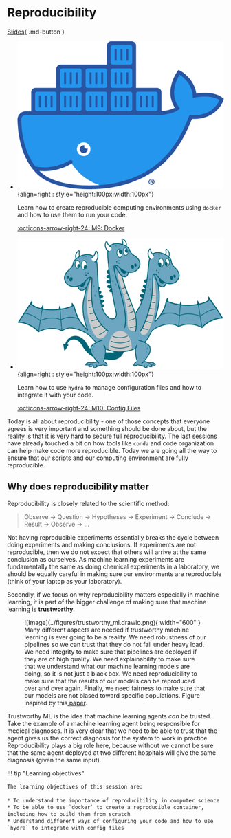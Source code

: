 # Reproducibility

[Slides](../slides/ReproducibilityAndSoftware.pdf){ .md-button }

<div class="grid cards" markdown>

- ![](../figures/icons/docker.png){align=right : style="height:100px;width:100px"}

    Learn how to create reproducible computing environments using `docker` and how to use them to run your code.

    [:octicons-arrow-right-24: M9: Docker](docker.md)

- ![](../figures/icons/hydra.png){align=right : style="height:100px;width:100px"}

    Learn how to use `hydra` to manage configuration files and how to integrate it with your code.

    [:octicons-arrow-right-24: M10: Config Files](config_files.md)

</div>

Today is all about reproducibility - one of those concepts that everyone agrees is very important and something should
be done about, but the reality is that it is very hard to secure full reproducibility. The last sessions have already
touched a bit on how tools like `conda` and code organization can help make code more reproducible. Today we are going
all the way to ensure that our scripts and our computing environment are fully reproducible.

## Why does reproducibility matter
Reproducibility is closely related to the scientific method:

> Observe -> Question -> Hypotheses -> Experiment -> Conclude -> Result -> Observe -> ...

Not having reproducible experiments essentially breaks the cycle between doing experiments and making conclusions.
If experiments are not reproducible, then we do not expect that others will arrive at the same conclusion as ourselves.
As machine learning experiments are fundamentally the same as doing chemical experiments in a laboratory, we should be
equally careful in making sure our environments are reproducible (think of your laptop as your laboratory).

Secondly, if we focus on why reproducibility matters especially in machine learning, it is part of the bigger challenge
of making sure that machine learning is **trustworthy**.

<figure markdown>
![Image](../figures/trustworthy_ml.drawio.png){ width="600" }
<figcaption>
Many different aspects are needed if trustworthy machine learning is ever going to be a reality. We need robustness of
our pipelines so we can trust that they do not fail under heavy load. We need integrity to make sure that pipelines are
deployed if they are of high quality. We need explainability to make sure that we understand what our machine learning
models are doing, so it is not just a black box. We need reproducibility to make sure that the results of our models can
be reproduced over and over again. Finally, we need fairness to make sure that our models are not biased toward specific
populations. Figure inspired by this<a href="https://arxiv.org/abs/2209.06529"> paper</a>.
</figcaption>
</figure>

Trustworthy ML is the idea that machine learning agents *can* be trusted. Take the example of a machine
learning agent being responsible for medical diagnoses. It is very clear that we need to be able to trust that the
agent gives us the correct diagnosis for the system to work in practice. Reproducibility plays a big role here,
because without we cannot be sure that the same agent deployed at two different hospitals will give the same
diagnosis (given the same input).

!!! tip "Learning objectives"

    The learning objectives of this session are:

    * To understand the importance of reproducibility in computer science
    * To be able to use `docker` to create a reproducible container, including how to build them from scratch
    * Understand different ways of configuring your code and how to use `hydra` to integrate with config files
